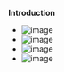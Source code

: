 **Introduction**
- ![image](https://github.com/user-attachments/assets/05ea5aab-4ef1-4cdc-80b6-09a33f35d5e9)
- ![image](https://github.com/user-attachments/assets/eb5fd3bb-6bf6-4242-a0cf-a1e0ae99c8b9)
- ![image](https://github.com/user-attachments/assets/f2026d70-50fd-4cbf-9ffa-82b91ff3ba7b)
- ![image](https://github.com/user-attachments/assets/8f14fd29-6395-477d-a84f-a94a7ea628f4)
